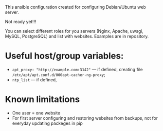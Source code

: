 This ansible configuration created for configuring Debian/Ubuntu web server.

Not ready yet!!!

You can select different roles for you servers (Nginx, Apache, uwsgi, MySQL, PostgreSQL) and list with websites.
Examples are in repository.

# Useful host/group variables:

* `apt_proxy: "http://example.com:3142"` — if defined, creating file `/etc/apt/apt.conf.d/000apt-cacher-ng-proxy`;
* `ntp_list` — if defined,

# Known limitations

* One user = one website
* For first server configuring and restoring websites from backups, not for everyday updating packeges in pip
